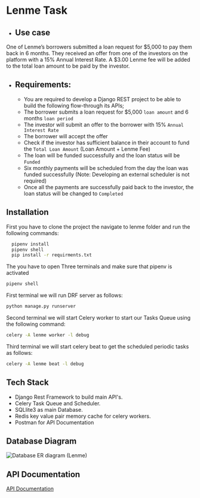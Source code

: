 
# Lenme Task    

- ## Use case
One of Lenme’s borrowers submitted a loan request for $5,000 to pay them back in 6 months. They received an offer from one of the investors on the platform with a 15% Annual Interest Rate. A $3.00 Lenme fee will be added to the total loan amount to be paid by the investor.

- ## Requirements:
    - You are required to develop a Django REST project to be able to build the following flow-through its APIs;
    - The borrower submits a loan request for $5,000 `loan amount` and 6 months `loan period`
    - The investor will submit an offer to the borrower with 15% `Annual Interest Rate`
    - The borrower will accept the offer
    - Check if the investor has sufficient balance in their account to fund the `Total Loan Amount` (Loan Amount + Lenme Fee)
    - The loan will be funded successfully and the loan status will be `Funded`
    - Six monthly payments will be scheduled from the day the loan was funded successfully (Note: Developing an external scheduler is not required)
    - Once all the payments are successfully paid back to the investor, the loan status will be changed to `Completed`

## Installation

First you have to clone the project the navigate to lenme folder and run the following commands:
```bash
  pipenv install
  pipenv shell
  pip install -r requirments.txt
```

The you have to open Three terminals and make sure that pipenv is activated
```bash
pipenv shell
```

First terminal we will run DRF server as follows:
```bash
python manage.py runserver
```
Second terminal we will start Celery worker to start our Tasks Queue using the following command:
```bash
celery -A lenme worker -l debug
```
Third terminal we will start celery beat to get the scheduled periodic tasks as follows:
```bash
celery -A lenme beat -l debug
```


## Tech Stack
- Django Rest Framework to build main API's.
- Celery Task Queue and Scheduler.
- SQLlite3 as main Database.
- Redis key value pair memory cache for celery workers.
- Postman for API Documentation
## Database Diagram
![Database ER diagram (Lenme)](https://user-images.githubusercontent.com/23037901/209165258-c3c37d05-1cd6-4489-867b-b3c001a652a5.png)


## API Documentation

[API Documentation](https://documenter.getpostman.com/view/12485266/2s8Z6u5FMq)

